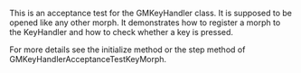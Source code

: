 This is an acceptance test for the GMKeyHandler class. It is supposed to be opened like any other morph.
It demonstrates how to register a morph to the KeyHandler and how to check whether a key is pressed.

For more details see the initialize method or the step method of GMKeyHandlerAcceptanceTestKeyMorph.

